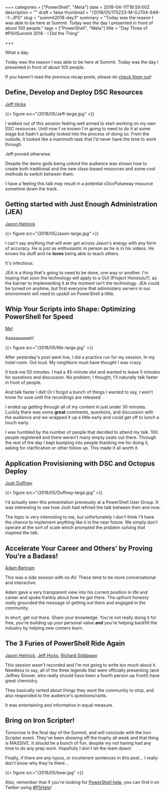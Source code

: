 +++
categories = ["PowerShell", "Meta"]
date = 2018-04-11T18:59:00Z
description = ""
draft = false
thumbnail = "/2018/05/170223-M-GJ704-948--1-.JPG"
slug = "summit2018-day3"
summary = "Today was the reason I was able to be here at Summit. Today was the day I presented in front of about 100 people."
tags = ["PowerShell", "Meta"]
title = "Day Three of #PSHSummit 2018 - I Did the Thing"

+++


What a day.

Today was the reason I was able to be here at Summit. Today was the day I presented in front of about 100 people.

If you haven't read the previous recap posts, please do [check them out](https://king.geek.nz/tags/index.html#pshsummit)!

## **Define, Develop and Deploy DSC Resources**

[Jeff Hicks](https://twitter.com/JeffHicks)

{{< figure src="/2018/05/Jeff-large.jpg" >}}

I walked out of this session feeling well armed to start working on my own DSC resources. Until now I've known I'm going to need to do it at some stage but hadn't actually looked into the process of doing so. From the outside, it looked like a mammoth task that I'd never have the time to work through.

Jeff proved otherwise.

Despite the demo gods being unkind the audience was shown how to create both traditional and the new class-based resources and some cool methods to switch between them.

I have a feeling this talk may result in a potential cDscPulseway resource sometime down the track.

## **Getting started with Just Enough Administration (JEA)**

[Jason Helmick](https://twitter.com/theJasonHelmick)

{{< figure src="/2018/05/Jason-large.jpg" >}}

I can't say anything that will ever get across Jason's energy with any form of accuracy. He is just as enthusiastic in person as he is in his videos. He knows his stuff and he **loves** being able to teach others.

It's infectious.

JEA is a thing that's going to need to be done, one way or another. I'm hoping that soon the technology will apply to a GUI (Project Honolulu?), as the barrier to implementing it at the moment isn't the technology. JEA could be turned on anytime, but first everyone that administers servers in our environment will need to upskill on PowerShell a little.

## **Whip Your Scripts into Shape: Optimizing PowerShell for Speed**

[Me!](https://twitter.com/WindosNZ)

Aaaaaaaaaah!

{{< figure src="/2018/05/Me-large.jpg" >}}

After yesterday's post went live, I did a practice run for my session. In my hotel room. Out loud. My neighbors must have thought I was crazy.

It took me 50 minutes. I had a 45-minute slot and wanted to leave 5 minutes for questions and discussion. No problem, I thought, I'll naturally talk faster in front of people.

And talk faster I did! Or I forgot a bunch of things I wanted to say, I won't know for sure until the recordings are released.

I ended up getting through all of my content in just under 30 minutes. Luckily there was some **great** comments, questions, and discussion with the audience and we wrapped it up a little early and could get off to lunch a touch early.

I was humbled by the number of people that decided to attend my talk. 100 people registered and there weren't many empty seats out there. Through the rest of the day I kept bumping into people thanking me for doing it, asking for clarification or other follow up. This made it all worth it.

## **Application Provisioning with DSC and Octopus Deploy**

[Josh Duffney](https://twitter.com/joshduffney)

{{< figure src="/2018/05/Duffney-large.jpg" >}}

I'd actually seen this presentation previously at a PowerShell User Group. It was interesting to see how Josh had refined the talk between then and now.

The topic is very interesting to me, but unfortunately I don't think I'll have the chance to implement anything like it in the near future. We simply don't operate at the sort of scale which prompted the problem solving that inspired the talk.

## **Accelerate Your Career and Others' by Proving You're a Badass!**

[Adam Bertram](https://twitter.com/adbertram)

This was a side session with no AV. These tend to be more conversational and interactive.

Adam gave a very transparent view into his current position in life and career and spoke frankly about how he got there. The upfront honesty really grounded the message of getting out there and engaged in the community.

In short, get out there. Share your knowledge. You're not really doing it for free, you're building up your personal value **and** you're helping backfill the industry by helping new comers learn.

## **The 3 Furies of PowerShell Ride Again**

[Jason Helmick](https://twitter.com/theJasonHelmick), [Jeff Hicks](https://twitter.com/JeffHicks), [Richard Siddaway](https://twitter.com/rsiddaway)

This session wasn't recorded and I'm not going to write too much about it. Needless to say, all of the three legends that were officially presenting (and Jeffrey Snover, who really should have been a fourth person up front!) have great chemistry.

They basically ranted about things they want the community to stop, and also responded to the audience's questions/rants.

It was entertaining and informative in equal measure.

## **Bring on Iron Scripter!**

Tomorrow is the final day of the Summit, and will conclude with the Iron Scripter event. They've been showing off the trophy all week and that thing is MASSIVE. It should be a bunch of fun, despite my not having had any time to do any prep work. Hopefully I don't let the team down!

Finally, if there are any typos, or incoherent sentences in this post... I really don't know why they're there...

{{< figure src="/2018/05/beer.jpg" >}}

Also, remember that if you're looking for [PowerShell help](https://king.geek.nz/2018/03/20/pshelp-twitter/), you can find it on Twitter using [#PSHelp](https://twitter.com/search?f=tweets&vertical=default&q=%23pshelp&src=typd)!

